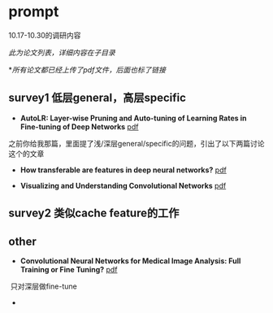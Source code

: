 # prompt

10.17-10.30的调研内容

*此为论文列表，详细内容在子目录*

**所有论文都已经上传了pdf文件，后面也标了链接*



## survey1 低层general，高层specific

* **AutoLR: Layer-wise Pruning and Auto-tuning of Learning Rates in Fine-tuning of Deep Networks**	[pdf](https://ojs.aaai.org/index.php/AAAI/article/view/16350)

​		之前你给我那篇，里面提了浅/深层general/specific的问题，引出了以下两篇讨论这个的文章

* **How transferable are features in deep neural networks?**	[pdf](https://proceedings.neurips.cc/paper/2014/hash/375c71349b295fbe2dcdca9206f20a06-Abstract.html)



* **Visualizing and Understanding Convolutional Networks**	[pdf](https://link.springer.com/chapter/10.1007/978-3-319-10590-1_53)



## survey2 类似cache feature的工作



## other

* **Convolutional Neural Networks for Medical Image Analysis: Full Training or Fine Tuning?** 	[pdf](https://ieeexplore.ieee.org/abstract/document/7426826)

​		只对深层做fine-tune

* 
